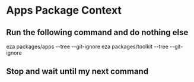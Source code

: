 # Apps Package Context

## Run the following command and do nothing else

eza packages/apps --tree --git-ignore
eza packages/toolkit --tree --git-ignore

## Stop and wait until my next command
